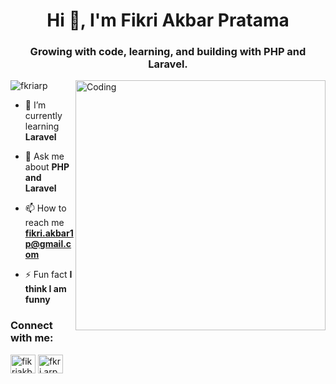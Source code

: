 <h1 align="center">Hi 👋, I'm Fikri Akbar Pratama</h1>
<h3 align="center">Growing with code, learning, and building with PHP and Laravel.</h3>
<img align="right" alt="Coding" width="400" src="https://camo.githubusercontent.com/c50778302259b0f7ce93da47d3e77729929875c1992e689228af48b6589a8993/68747470733a2f2f696d6167652e6962622e636f2f6a456b6364642f66726f6e745f656e645f646576656c6f706572735f6f70656e696e67735f312e676966"

<p align="left"> <img src="https://komarev.com/ghpvc/?username=fkriarp&label=Profile%20views&color=0e75b6&style=flat" alt="fkriarp" /> </p>

- 🌱 I’m currently learning **Laravel**

- 💬 Ask me about **PHP and Laravel**

- 📫 How to reach me **fikri.akbar1p@gmail.com**

- ⚡ Fun fact **I think I am funny**

<h3 align="left">Connect with me:</h3>
<p align="left">
<a href="https://linkedin.com/in/fikriakbarp" target="blank"><img align="center" src="https://raw.githubusercontent.com/rahuldkjain/github-profile-readme-generator/master/src/images/icons/Social/linked-in-alt.svg" alt="fikriakbarp" height="30" width="40" /></a>
<a href="https://instagram.com/fkri.arp" target="blank"><img align="center" src="https://raw.githubusercontent.com/rahuldkjain/github-profile-readme-generator/master/src/images/icons/Social/instagram.svg" alt="fkri.arp" height="30" width="40" /></a>
</p>
